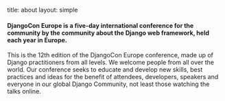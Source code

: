 title: about
layout: simple

#### DjangoCon Europe is a five-day international conference for the community by the community about the Django web framework, held each year in Europe.

This is the 12th edition of the DjangoCon Europe conference, made up of Django practitioners from all levels. We welcome people from all over the world. Our conference seeks to educate and develop new skills, best practices and ideas for the benefit of attendees, developers, speakers and everyone in our global Django Community, not least those watching the talks online.
